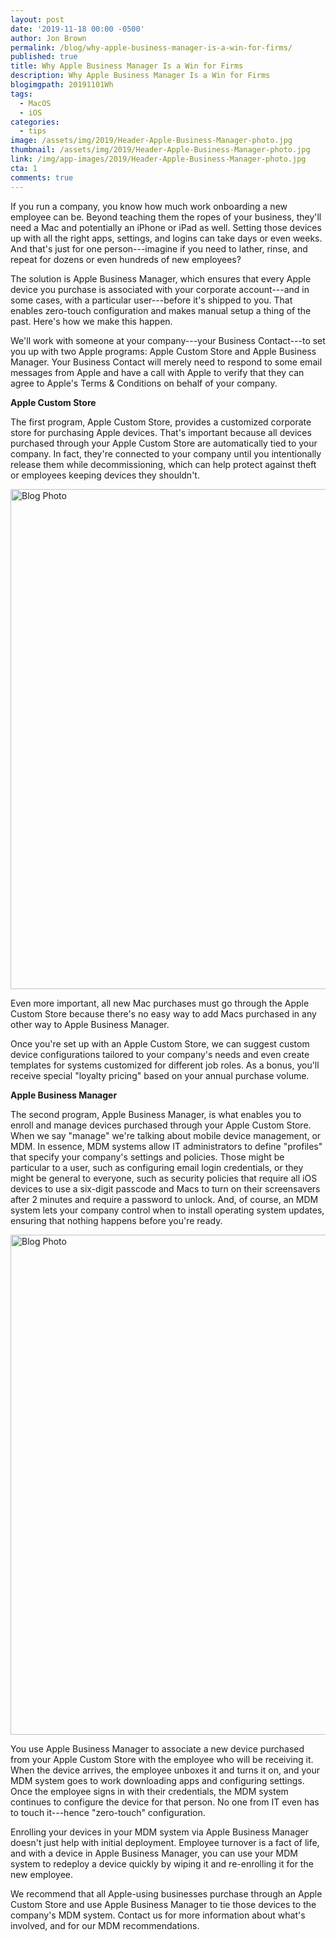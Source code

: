 ```yaml
---
layout: post
date: '2019-11-18 00:00 -0500'
author: Jon Brown
permalink: /blog/why-apple-business-manager-is-a-win-for-firms/
published: true
title: Why Apple Business Manager Is a Win for Firms
description: Why Apple Business Manager Is a Win for Firms
blogimgpath: 20191101Wh
tags:
  - MacOS
  - iOS
categories:
  - tips
image: /assets/img/2019/Header-Apple-Business-Manager-photo.jpg
thumbnail: /assets/img/2019/Header-Apple-Business-Manager-photo.jpg
link: /img/app-images/2019/Header-Apple-Business-Manager-photo.jpg
cta: 1
comments: true
---
```

If you run a company, you know how much work onboarding a new employee
can be. Beyond teaching them the ropes of your business, they'll need a
Mac and potentially an iPhone or iPad as well. Setting those devices up
with all the right apps, settings, and logins can take days or even
weeks. And that's just for one person---imagine if you need to lather,
rinse, and repeat for dozens or even hundreds of new employees?

The solution is Apple Business Manager, which ensures that every Apple
device you purchase is associated with your corporate account---and in
some cases, with a particular user---before it's shipped to you. That
enables zero-touch configuration and makes manual setup a thing of the
past. Here's how we make this happen.

We'll work with someone at your company---your Business Contact---to set
you up with two Apple programs: Apple Custom Store and Apple Business
Manager. Your Business Contact will merely need to respond to some email
messages from Apple and have a call with Apple to verify that they can
agree to Apple's Terms & Conditions on behalf of your company.​

**Apple Custom Store**

The first program, Apple Custom Store, provides a customized corporate
store for purchasing Apple devices. That's important because all devices
purchased through your Apple Custom Store are automatically tied to your
company. In fact, they're connected to your company until you
intentionally release them while decommissioning, which can help protect
against theft or employees keeping devices they shouldn't.

<img alt="Blog Photo" src="{{ site.site_cdn }}/assets/img/blog/2019/20191101Wh/Apple-Custom-Store.png" class="img-fluid rounded m-2" width="800" />

Even more important, all new Mac purchases must go through the Apple
Custom Store because there's no easy way to add Macs purchased in any
other way to Apple Business Manager.

Once you're set up with an Apple Custom Store, we can suggest custom
device configurations tailored to your company's needs and even create
templates for systems customized for different job roles. As a bonus,
you'll receive special "loyalty pricing" based on your annual purchase
volume.​

**Apple Business Manager**

The second program, Apple Business Manager, is what enables you to
enroll and manage devices purchased through your Apple Custom Store.
When we say "manage" we're talking about mobile device management, or
MDM. In essence, MDM systems allow IT administrators to define
"profiles" that specify your company's settings and policies. Those
might be particular to a user, such as configuring email login
credentials, or they might be general to everyone, such as security
policies that require all iOS devices to use a six-digit passcode and
Macs to turn on their screensavers after 2 minutes and require a
password to unlock. And, of course, an MDM system lets your company
control when to install operating system updates, ensuring that nothing
happens before you're ready.

<img alt="Blog Photo" src="{{ site.site_cdn }}/assets/img/blog/2019/20191101Wh/Apple-Business-Manager.png" class="img-fluid rounded m-2" width="800" />

You use Apple Business Manager to associate a new device purchased from
your Apple Custom Store with the employee who will be receiving it. When
the device arrives, the employee unboxes it and turns it on, and your
MDM system goes to work downloading apps and configuring settings. Once
the employee signs in with their credentials, the MDM system continues
to configure the device for that person. No one from IT even has to
touch it---hence "zero-touch" configuration.

Enrolling your devices in your MDM system via Apple Business Manager
doesn't just help with initial deployment. Employee turnover is a fact
of life, and with a device in Apple Business Manager, you can use your
MDM system to redeploy a device quickly by wiping it and re-enrolling it
for the new employee.

We recommend that all Apple-using businesses purchase through an Apple
Custom Store and use Apple Business Manager to tie those devices to the
company's MDM system. Contact us for more information about what's
involved, and for our MDM recommendations.